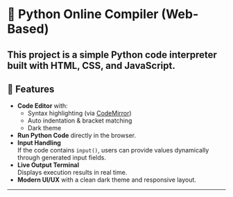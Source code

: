 # 🔹 Python Online Compiler (Web-Based)

This project is a **simple Python code interpreter** built with HTML, CSS, and JavaScript.  
---

## 🚀 Features
- **Code Editor** with:
  - Syntax highlighting (via [CodeMirror](https://codemirror.net/))
  - Auto indentation & bracket matching
  - Dark theme
- **Run Python Code** directly in the browser.
- **Input Handling**  
  If the code contains `input()`, users can provide values dynamically through generated input fields.
- **Live Output Terminal**  
  Displays execution results in real time.
- **Modern UI/UX** with a clean dark theme and responsive layout.

---


